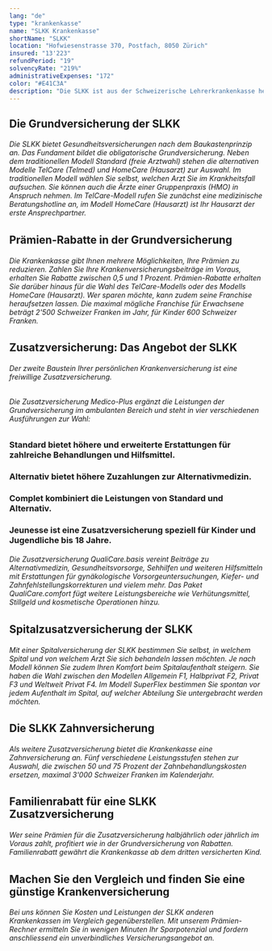 ```yaml
---
lang: "de"
type: "krankenkasse"
name: "SLKK Krankenkasse"
shortName: "SLKK"
location: "Hofwiesenstrasse 370, Postfach, 8050 Zürich"
insured: "13'223"
refundPeriod: "19"
solvencyRate: "219%"
administrativeExpenses: "172"
color: "#E41C3A"
description: "Die SLKK ist aus der Schweizerische Lehrerkrankenkasse hervorgegangen. Das Unternehmen bewirbt sich selbst als 'die vernünftige Krankenkasse' und möchte bedarfsgerechte Versicherungslösungen bieten. Der Hauptsitz der Krankenversicherung befindet sich in Zürich, im Jahr 2018 hatten rund 21'1000 Versicherungsnehmer eine Grundversicherung bei ihr abgeschlossen. Ob sich ein Wechsel zur Krankenkasse lohnt, zeigt unser Vergleich."
---
```


## Die Grundversicherung der SLKK

###### Die SLKK bietet Gesundheitsversicherungen nach dem Baukastenprinzip an. Das Fundament bildet die obligatorische Grundversicherung. Neben dem traditionellen Modell Standard (freie Arztwahl) stehen die alternativen Modelle TelCare (Telmed) und HomeCare (Hausarzt) zur Auswahl. Im traditionellen Modell wählen Sie selbst, welchen Arzt Sie im Krankheitsfall aufsuchen. Sie können auch die Ärzte einer Gruppenpraxis (HMO) in Anspruch nehmen. Im TelCare-Modell rufen Sie zunächst eine medizinische Beratungshotline an, im Modell HomeCare (Hausarzt) ist Ihr Hausarzt der erste Ansprechpartner.

## Prämien-Rabatte in der Grundversicherung

###### Die Krankenkasse gibt Ihnen mehrere Möglichkeiten, Ihre Prämien zu reduzieren. Zahlen Sie Ihre Krankenversicherungsbeiträge im Voraus, erhalten Sie Rabatte zwischen 0,5 und 1 Prozent. Prämien-Rabatte erhalten Sie darüber hinaus für die Wahl des TelCare-Modells oder des Modells HomeCare (Hausarzt). Wer sparen möchte, kann zudem seine Franchise heraufsetzen lassen. Die maximal mögliche Franchise für Erwachsene beträgt 2'500 Schweizer Franken im Jahr, für Kinder 600 Schweizer Franken.

## Zusatzversicherung: Das Angebot der SLKK

###### Der zweite Baustein Ihrer persönlichen Krankenversicherung ist eine freiwillige Zusatzversicherung.

###### Die Zusatzversicherung Medico-Plus ergänzt die Leistungen der Grundversicherung im ambulanten Bereich und steht in vier verschiedenen Ausführungen zur Wahl:

### Standard bietet höhere und erweiterte Erstattungen für zahlreiche Behandlungen und Hilfsmittel.

### Alternativ bietet höhere Zuzahlungen zur Alternativmedizin.

### Complet kombiniert die Leistungen von Standard und Alternativ.

### Jeunesse ist eine Zusatzversicherung speziell für Kinder und Jugendliche bis 18 Jahre.

###### Die Zusatzversicherung QualiCare.basis vereint Beiträge zu Alternativmedizin, Gesundheitsvorsorge, Sehhilfen und weiteren Hilfsmitteln mit Erstattungen für gynäkologische Vorsorgeuntersuchungen, Kiefer- und Zahnfehlstellungskorrekturen und vielem mehr. Das Paket QualiCare.comfort fügt weitere Leistungsbereiche wie Verhütungsmittel, Stillgeld und kosmetische Operationen hinzu.

## Spitalzusatzversicherung der SLKK

###### Mit einer Spitalversicherung der SLKK bestimmen Sie selbst, in welchem Spital und von welchem Arzt Sie sich behandeln lassen möchten. Je nach Modell können Sie zudem Ihren Komfort beim Spitalaufenthalt steigern. Sie haben die Wahl zwischen den Modellen Allgemein F1, Halbprivat F2, Privat F3 und Weltweit Privat F4. Im Modell SuperFlex bestimmen Sie spontan vor jedem Aufenthalt im Spital, auf welcher Abteilung Sie untergebracht werden möchten.

## Die SLKK Zahnversicherung

###### Als weitere Zusatzversicherung bietet die Krankenkasse eine Zahnversicherung an. Fünf verschiedene Leistungsstufen stehen zur Auswahl, die zwischen 50 und 75 Prozent der Zahnbehandlungskosten ersetzen, maximal 3'000 Schweizer Franken im Kalenderjahr.

## Familienrabatt für eine SLKK Zusatzversicherung

###### Wer seine Prämien für die Zusatzversicherung halbjährlich oder jährlich im Voraus zahlt, profitiert wie in der Grundversicherung von Rabatten. Familienrabatt gewährt die Krankenkasse ab dem dritten versicherten Kind.

## Machen Sie den Vergleich und finden Sie eine günstige Krankenversicherung

###### Bei uns können Sie Kosten und Leistungen der SLKK anderen Krankenkassen im Vergleich gegenüberstellen. Mit unserem Prämien-Rechner ermitteln Sie in wenigen Minuten Ihr Sparpotenzial und fordern anschliessend ein unverbindliches Versicherungsangebot an.
